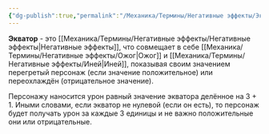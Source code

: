 ```yaml
---
{"dg-publish":true,"permalink":"/Механика/Термины/Негативные эффекты/Экватор/","noteIcon":"","created":"2025-09-04T12:20:33.498+03:00","updated":"2025-09-04T12:29:14.663+03:00"}
---
```




**Экватор** - это [[Механика/Термины/Негативные эффекты/Негативные эффекты\|Негативные эффекты]], что совмещает в себе [[Механика/Термины/Негативные эффекты/Ожог\|Ожог]] и [[Механика/Термины/Негативные эффекты/Иней\|Иней]], показывая своим значением перегретый персонаж (если значение положительное) или переохлаждён (отрицательное значение). 

Персонажу наносится урон равный значение экватора делённое на 3 + 1. Иными словами, если экватор не нулевой (если он есть), то персонаж будет получать урон за каждые 3 единицы и не важно положительные они или отрицательные. 